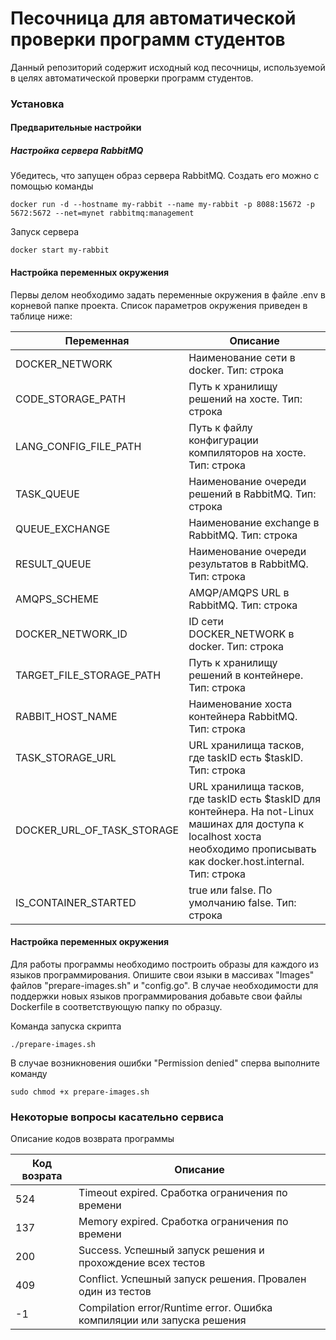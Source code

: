# Песочница для автоматической проверки программ студентов

Данный репозиторий содержит исходный код песочницы, используемой в целях автоматической проверки программ студентов.

### Установка
#### Предварительные настройки

##### Настройка сервера RabbitMQ 
Убедитесь, что запущен образ сервера RabbitMQ. Создать его можно с помощью команды 
```
docker run -d --hostname my-rabbit --name my-rabbit -p 8088:15672 -p 5672:5672 --net=mynet rabbitmq:management
```
Запуск сервера
```
docker start my-rabbit
```
#### Настройка переменных окружения

Первы делом необходимо задать переменные окружения в файле .env в корневой папке проекта. Список параметров окружения приведен в таблице ниже: 

| Переменная  | Описание |
| ------ | ------ |
| DOCKER_NETWORK | Наименование сети в docker. Тип: строка |
| CODE_STORAGE_PATH | Путь к хранилищу решений на хосте. Тип: строка |
| LANG_CONFIG_FILE_PATH | Путь к файлу конфигурации компиляторов на хосте. Тип: строка |
| TASK_QUEUE | Наименование очереди решений в RabbitMQ. Тип: строка |
| QUEUE_EXCHANGE | Наименование exchange в RabbitMQ. Тип: строка |
| RESULT_QUEUE | Наименование очереди результатов в RabbitMQ. Тип: строка |
| AMQPS_SCHEME | AMQP/AMQPS URL в RabbitMQ. Тип: строка |
| DOCKER_NETWORK_ID | ID сети DOCKER_NETWORK в docker. Тип: строка |
| TARGET_FILE_STORAGE_PATH | Путь к хранилищу решений в контейнере. Тип: строка |
| RABBIT_HOST_NAME | Наименование хоста контейнера RabbitMQ. Тип: строка |
| TASK_STORAGE_URL | URL хранилища тасков, где taskID есть $taskID. Тип: строка |
| DOCKER_URL_OF_TASK_STORAGE |  URL хранилища тасков, где taskID есть $taskID для контейнера. На not-Linux машинах для доступа к localhost хоста необходимо прописывать как docker.host.internal. Тип: строка |
| IS_CONTAINER_STARTED | true или false. По умолчанию false. Тип: строка |

#### Настройка переменных окружения

Для работы программы необходимо построить образы для каждого из языков программирования. Опишите свои языки в массивах "Images" файлов "prepare-images.sh" и "config.go". В случае необходимости для поддержки новых языков программирования добавьте свои файлы Dockerfile в соответствующую папку по образцу.

Команда запуска скрипта
```
./prepare-images.sh
```

В случае возникновения ошибки "Permission denied" сперва выполните команду 
```
sudo chmod +x prepare-images.sh
```
### Некоторые вопросы касательно сервиса

Описание кодов возврата программы

| Код возрата  | Описание |
| ------ | ------ |
| 524 | Timeout expired. Сработка ограничения по времени |
| 137 | Memory expired. Сработка ограничения по времени |
| 200 | Success. Успешный запуск решения и прохождение всех тестов |
| 409 | Conflict. Успешный запуск решения. Провален один из тестов |
| -1 | Compilation error/Runtime error. Ошибка компиляции или запуска решения |